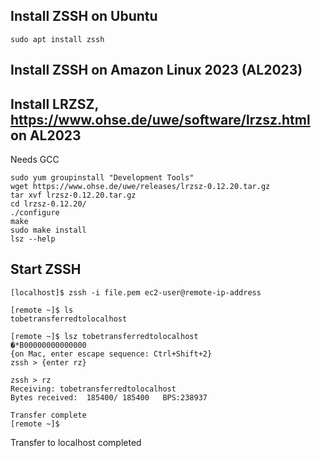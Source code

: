 ## Install ZSSH on Ubuntu
`sudo apt install zssh`

## Install ZSSH on Amazon Linux 2023 (AL2023)


## Install LRZSZ, https://www.ohse.de/uwe/software/lrzsz.html on AL2023
Needs GCC
```
sudo yum groupinstall "Development Tools"
wget https://www.ohse.de/uwe/releases/lrzsz-0.12.20.tar.gz
tar xvf lrzsz-0.12.20.tar.gz
cd lrzsz-0.12.20/
./configure
make
sudo make install
lsz --help
```

## Start ZSSH
```
[localhost]$ zssh -i file.pem ec2-user@remote-ip-address

[remote ~]$ ls
tobetransferredtolocalhost

[remote ~]$ lsz tobetransferredtolocalhost
�*B00000000000000
{on Mac, enter escape sequence: Ctrl+Shift+2}
zssh > {enter rz}

zssh > rz
Receiving: tobetransferredtolocalhost                                              
Bytes received:  185400/ 185400   BPS:238937                

Transfer complete
[remote ~]$ 
```
Transfer to localhost completed

